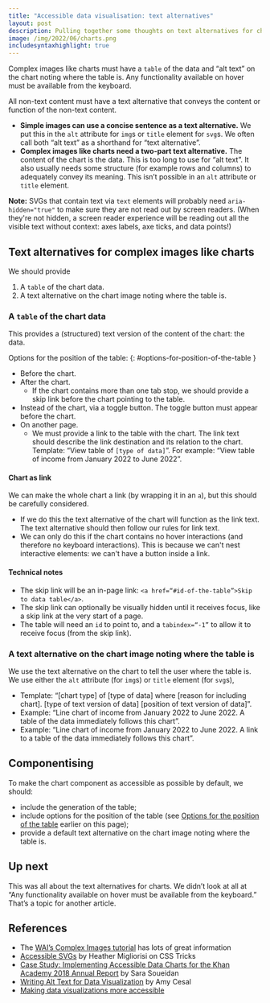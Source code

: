 ```yaml
---
title: "Accessible data visualisation: text alternatives"
layout: post
description: Pulling together some thoughts on text alternatives for charts
image: /img/2022/06/charts.png
includesyntaxhighlight: true
---
```


Complex images like charts must have a `table` of the data and “alt text” on the chart noting where the table is. Any functionality available on hover must be available from the keyboard.

All non-text content must have a text alternative that conveys the content or function of the non-text content.

- **Simple images can use a concise sentence as a text alternative.** We put this in the `alt` attribute for `img`s or `title` element for `svg`s. We often call both “alt text” as a shorthand for “text alternative”.
- **Complex images like charts need a two-part text alternative.** The content of the chart is the data. This is too long to use for “alt text”. It also usually needs some structure (for example rows and columns) to adequately convey its meaning. This isn’t possible in an `alt` attribute or `title` element.

**Note:** SVGs that contain text via `text` elements will probably need `aria-hidden="true"` to make sure they are not read out by screen readers. (When they're not hidden, a screen reader experience will be reading out all the visible text without context: axes labels, axe ticks, and data points!)

## Text alternatives for complex images like charts

We should provide 

1. A `table` of the chart data.
2. A text alternative on the chart image noting where the table is.
	
### A `table` of the chart data

This provides a (structured) text version of the content of the chart: the data.

Options for the position of the table:
{: #options-for-position-of-the-table }

- Before the chart.
- After the chart.
    - If the chart contains more than one tab stop, we should provide a skip link before the chart pointing to the table. 
- Instead of the chart, via a toggle button. The toggle button must appear before the chart.
- On another page.
    - We must provide a link to the table with the chart. The link text should describe the link destination and its relation to the chart. Template: “View table of `[type of data]`”. For example: “View table of income from January 2022 to June 2022”.
  
#### Chart as link

We can make the whole chart a link (by wrapping it in an `a`), but this should be carefully considered.

- If we do this the text alternative of the chart will function as the link text. The text alternative should then follow our rules for link text.
- We can only do this if the chart contains no hover interactions (and therefore no keyboard interactions). This is because we can't nest interactive elements: we can't have a button inside a link.

#### Technical notes

- The skip link will be an in-page link: `<a href=“#id-of-the-table”>Skip to data table</a>`.
- The skip link can optionally be visually hidden until it receives focus, like a skip link at the very start of a page.
- The table will need an `id` to point to, and a `tabindex=“-1”` to allow it to receive focus (from the skip link).


### A text alternative on the chart image noting where the table is

We use the text alternative on the chart to tell the user where the table is. We use either the `alt` attribute (for `img`s) or `title` element (for `svg`s), 

- Template: “[chart type] of [type of data] where [reason for including chart]. [type of text version of data] [position of text version of data]”.
- Example: “Line chart of income from January 2022 to June 2022. A table of the data immediately follows this chart”.
- Example: “Line chart of income from January 2022 to June 2022. A link to a table of the data immediately follows this chart”.

## Componentising

To make the chart component as accessible as possible by default, we should:

- include the generation of the table;
- include options for the position of the table (see [Options for the position of the table](#options-for-position-of-the-table) earlier on this page);
- provide a default text alternative on the chart image noting where the table is.

## Up next

This was all about the text alternatives for charts. We didn’t look at all at “Any functionality available on hover must be available from the keyboard.” That’s a topic for another article.

## References

- The [WAI’s Complex Images tutorial](https://www.w3.org/WAI/tutorials/images/complex/) has lots of great information
- [Accessible SVGs](https://css-tricks.com/accessible-svgs/) by Heather Migliorisi on CSS Tricks
- [Case Study: Implementing Accessible Data Charts for the Khan Academy 2018 Annual Report](https://www.sarasoueidan.com/blog/accessible-data-charts-for-khan-academy-2018-annual-report/) by Sara Soueidan
- [Writing Alt Text for Data Visualization](https://medium.com/nightingale/writing-alt-text-for-data-visualization-2a218ef43f81) by Amy Cesal
- [Making data visualizations more accessible](https://news.mit.edu/2021/data-visualizations-accessible-blind-1012)
